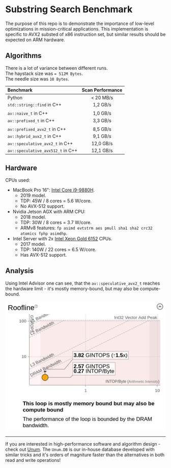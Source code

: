 # Substring Search Benchmark

The purpose of this repo is to demonstrate the importance of low-level optimizations in mission-critical applications.
This implementation is specific to AVX2 substed of x86 instruction set, but similar results should be expected on ARM hardware.

## Algorithms

There is a lot of variance between different runs.<br/>
The haystack size was `= 512M Bytes`.<br/>
The needle size was `10 Bytes`.<br/>

| Benchmark                         | Scan Performance |
| :-------------------------------- | :--------------: |
| Python                            |    < 20 MB/s     |
| `std::string::find` in C++        |     1,2 GB/s     |
|                                   |                  |
| `av::naive_t` in C++              |     1,0 GB/s     |
| `av::prefixed_t` in C++           |     3,3 GB/s     |
|                                   |                  |
| `av::prefixed_avx2_t` in C++      |     8,5 GB/s     |
| `av::hybrid_avx2_t` in C++        |     9,1 GB/s     |
| `av::speculative_avx2_t` in C++   |    12,0 GB/s     |
| `av::speculative_avx512_t` in C++ |    12,1 GB/s     |

## Hardware

CPUs used:
* MacBook Pro 16": [Intel Core i9-9880H](https://ark.intel.com/content/www/us/en/ark/products/192987/intel-core-i9-9880h-processor-16m-cache-up-to-4-80-ghz.html).
  * 2019 model.
  * TDP: 45W / 8 cores = 5.6 W/core.
  * No AVX-512 support.
* Nvidia Jetson AGX with ARM CPU:
  * 2018 model.
  * TDP: 30W / 8 cores = 3.7 W/core.
  * ARMv8 features: `fp asimd evtstrm aes pmull sha1 sha2 crc32 atomics fphp asimdhp`.
* Intel Server with 2x [Intel Xeon Gold 6152](https://ark.intel.com/content/www/us/en/ark/products/120491/intel-xeon-gold-6152-processor-30-25m-cache-2-10-ghz.html) CPUs.
  * 2017 model.
  * TDP: 140W / 22 cores = 6.5 W/core.
  * Has AVX-512 support.

## Analysis

Using Intel Advisor one can see, that the `av::speculative_avx2_t` reaches the hardware limit - it's mostly memory-bound, but may also be compute-bound. 

![Intel Advisor results](results/intel_advisor.png)

---

If you are interested in high-performance software and algorithm design - check out [Unum](https://unum.xyz).
The `Unum.DB` is our in-house database developed with similar tricks and it's orders of magniture faster than the alternatives in both read and write operations!
